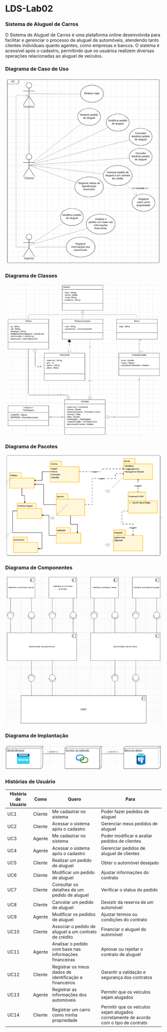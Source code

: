 # LDS-Lab02
### Sistema de Aluguel de Carros
O Sistema de Aluguel de Carros é uma plataforma online desenvolvida para facilitar e gerenciar o processo de aluguel de automóveis, atendendo tanto clientes individuais quanto agentes, como empresas e bancos. O sistema é acessível após o cadastro, permitindo que os usuários realizem diversas operações relacionadas ao aluguel de veículos.

### Diagrama de Caso de Uso
![User Case](./LDS-Lab02/images/UserCaseDiagram-lab02.png)

### Diagrama de Classes
![Class Diagram](./LDS-Lab02/images/diagrama_classe_lab02.PNG)

### Diagrama de Pacotes
![Package Diagram](./LDS-Lab02/images/diagrama_pacotes_lab02.png)

### Diagrama de Componentes
![Components Diagram](./LDS-Lab02/images/diagrama_componentes_lab02.png)

### Diagrama de Implantação
![Implantation Diagram](./LDS-Lab02/images/diagrama_implantacao_lab02.png)

### Histórias de Usuário

| **História de Usuário** | **Como**        | **Quero**                               | **Para**                                       |
|-------------------------|-----------------|-----------------------------------------|------------------------------------------------|
| UC1 | Cliente     | Me cadastrar no sistema                              | Poder fazer pedidos de aluguel                            |
| UC2 | Cliente     | Acessar o sistema após o cadastro                             | Gerenciar meus pedidos de aluguel                |
| UC3 | Agente     | Me cadastrar no sistema                              | Poder modificar e avaliar pedidos de clientes              |
| UC4 | Agente     | Acessar o sistema após o cadastro                             | Gerenciar pedidos de aluguel de clientes          |
| UC5 |	Cliente	   |     Realizar um pedido de aluguel            |  	Obter o automóvel desejado   |
| UC6 |	Cliente |	Modificar um pedido de aluguel	| Ajustar informações do contrato |
| UC7 |	Cliente |	Consultar os detalhes de um pedido de aluguel |	Verificar o status do pedido |
| UC8 |	Cliente | Cancelar um pedido de aluguel |	Desistir da reserva de um automóvel |
| UC9 |	Agente	| Modificar os pedidos de aluguel	| Ajustar termos ou condições do contrato |
| UC10 |	Cliente |	Associar o pedido de aluguel a um contrato de crédito	| Financiar o aluguel do automóvel |
| UC11 |	Agente	| Analisar o pedido com base nas informações financeiras |	Aprovar ou rejeitar o contrato de aluguel |
| UC12 |	Cliente |	Registrar os meus dados de identificação e financeiros | Garantir a validação e segurança dos contratos |
| UC13 |	Agente	| Registrar as informações dos automóveis |	Permitir que os veículos sejam alugados |
| UC14 |	Cliente	| Registrar um carro como minha propriedade |	Permitir que os veículos sejam alugados corretamente de acordo com o tipo de contrato |
